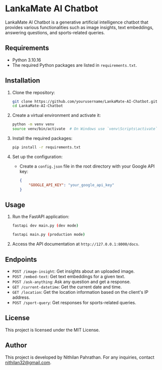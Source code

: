 # LankaMate AI Chatbot

LankaMate AI Chatbot is a generative artificial intelligence chatbot that provides various functionalities such as image insights, text embeddings, answering questions, and sports-related queries.

## Requirements

- Python 3.10.16
- The required Python packages are listed in `requirements.txt`.

## Installation

1. Clone the repository:
    ```sh
    git clone https://github.com/yourusername/LankaMate-AI-Chatbot.git
    cd LankaMate-AI-Chatbot
    ```

2. Create a virtual environment and activate it:
    ```sh
    python -m venv venv
    source venv/bin/activate  # On Windows use `venv\Scripts\activate`
    ```

3. Install the required packages:
    ```sh
    pip install -r requirements.txt
    ```

4. Set up the configuration:
    - Create a `config.json` file in the root directory with your Google API key:
        ```json
        {
            "GOOGLE_API_KEY": "your_google_api_key"
        }
        ```

## Usage

1. Run the FastAPI application:
    ```sh
    fastapi dev main.py (dev mode)
    ```

    ```sh
    fastapi main.py (production mode)
    ```

2. Access the API documentation at `http://127.0.0.1:8000/docs`.

## Endpoints

- `POST /image-insight`: Get insights about an uploaded image.
- `POST /embed-text`: Get text embeddings for a given text.
- `POST /ask-anything`: Ask any question and get a response.
- `GET /current-datetime`: Get the current date and time.
- `GET /location`: Get the location information based on the client's IP address.
- `POST /sport-query`: Get responses for sports-related queries.

## License

This project is licensed under the MIT License.

## Author

This project is developed by Nithilan Pahrathan. For any inquiries, contact nithilan32@gmail.com.
